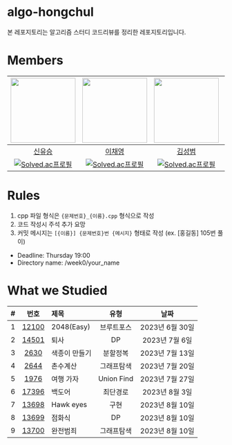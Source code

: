 # algo-hongchul
본 레포지토리는 알고리즘 스터디 코드리뷰를 정리한 레포지토리입니다.

# Members
|                           <img src="https://github.com/Youthhing.png" width=150/>                           |                          <img src="https://github.com/lcy923.png" width=150/>                           |                       <img src="https://github.com/ghdeo.png" width=150 />                        |                         <img src="https://github.com/dino9881.png" width=150/>                          |
|:-----------------------------------------------------------------------------------------------------------:|:-------------------------------------------------------------------------------------------------------:|:-------------------------------------------------------------------------------------------------:|:-------------------------------------------------------------------------------------------------------:|
|                                     [신유승](https://github.com/Youthhing)                                     |                                 [이채영](https://github.com/lcy923)                                  |                                  [김성범](https://github.com/ghdeo)                                  |                                   [김종호](https://github.com/dino9881)                                    |
| [![Solved.ac프로필](http://mazassumnida.wtf/api/mini/generate_badge?boj=boysoeng)](https://solved.ac/boysoeng) | [![Solved.ac프로필](http://mazassumnida.wtf/api/mini/generate_badge?boj=stella923)](https://solved.ac/stella923) | [![Solved.ac프로필](http://mazassumnida.wtf/api/mini/generate_badge?boj=lsd)](https://solved.ac/lsd) | [![Solved.ac프로필](http://mazassumnida.wtf/api/mini/generate_badge?boj=te0541)](https://solved.ac/te0541) |

# Rules
1. cpp 파일 형식은 `{문제번호}_{이름}.cpp` 형식으로 작성
2. 코드 작성시 주석 추가 요망
3. 커밋 메시지는 `[{이름}] {문제번호}번 {메시지}` 형태로 작성 (ex. \[홍길동] 105번 풀이)
* Deadline: Thursday 19:00
* Directory name: /week0/your_name

# What we Studied

|#|                       번호                       | 제목         |  유형   |      날짜      |
|:-:|:----------------------------------------------:|:-----------|:-----:|:------------:|
|1| [12100](https://www.acmicpc.net/problem/12100) | 2048(Easy) | 브루트포스 | 2023년 6월 30일 |
|2| [14501](https://www.acmicpc.net/problem/14501) | 퇴사 | DP | 2023년 7월 6일 |
|3| [2630](https://www.acmicpc.net/problem/2630) | 색종이 만들기 | 분할정복 | 2023년 7월 13일 |
|4| [2644](https://www.acmicpc.net/problem/2644) | 촌수계산 | 그래프탐색 | 2023년 7월 20일 |
|5| [1976](https://www.acmicpc.net/problem/1976) | 여행 가자 | Union Find | 2023년 7월 27일 |
|6| [17396](https://www.acmicpc.net/problem/17396) | 백도어 | 최단경로 | 2023년 8월 3일 |
|7| [13698](https://www.acmicpc.net/problem/13698) | Hawk eyes | 구현 | 2023년 8월 10일 |
|8| [13699](https://www.acmicpc.net/problem/13699) | 점화식 | DP | 2023년 8월 10일 |
|9| [13700](https://www.acmicpc.net/problem/13700) | 완전범죄 | 그래프탐색 | 2023년 8월 10일 |


